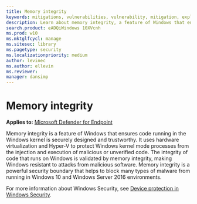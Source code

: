 ```yaml
---
title: Memory integrity
keywords: mitigations, vulnerabilities, vulnerability, mitigation, exploit, exploits, emet
description: Learn about memory integrity, a feature of Windows that ensures code running in the Windows kernel is securely designed and trustworthy.
search.product: eADQiWindows 10XVcnh
ms.prod: w10
ms.mktglfcycl: manage
ms.sitesec: library
ms.pagetype: security
ms.localizationpriority: medium
author: levinec
ms.author: ellevin
ms.reviewer: 
manager: dansimp
---
```


# Memory integrity

**Applies to:** [Microsoft Defender for Endpoint](https://go.microsoft.com/fwlink/p/?linkid=2069559)

Memory integrity is a feature of Windows that ensures code running in the Windows kernel is securely designed and trustworthy. It uses hardware virtualization and Hyper-V to protect Windows kernel mode processes from the injection and execution of malicious or unverified code. The integrity of code that runs on Windows is validated by memory integrity, making Windows resistant to attacks from malicious software. Memory integrity is a powerful security boundary that helps to block many types of malware from running in Windows 10 and Windows Server 2016 environments.

For more information about Windows Security, see [Device protection in Windows Security](https://support.microsoft.com/help/4096339/windows-10-device-protection-in-windows-defender-security-center).
